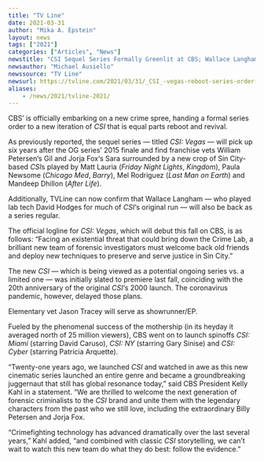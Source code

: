 ```yaml
---
title: "TV Line"
date: 2021-03-31
author: "Mika A. Epstein"
layout: news
tags: ["2021"]
categories: ["Articles", "News"]
newstitle: "CSI Sequel Series Formally Greenlit at CBS; Wallace Langham Returning Alongside William Petersen, Jorja Fox"
newsauthor: "Michael Ausiello"
newssource: "TV Line"
newsurl: https://tvline.com/2021/03/31/_CSI_-vegas-reboot-series-order-wallace-langham-hodges/
aliases:
    - /news/2021/tvline-2021/
---
```


CBS’ is officially embarking on a new crime spree, handing a formal series order to a new iteration of _CSI_ that is equal parts reboot and revival.

As previously reported, the sequel series — titled _CSI: Vegas_ — will pick up six years after the OG series’ 2015 finale and find franchise vets William Petersen‘s Gil and Jorja Fox‘s Sara surrounded by a new crop of Sin City-based <em>CSI</em>s played by Matt Lauria (_Friday Night Lights_, _Kingdom_), Paula Newsome (_Chicago Med_, _Barry_), Mel Rodriguez (_Last Man on Earth_) and Mandeep Dhillon (_After Life_).

Additionally, TVLine can now confirm that Wallace Langham — who played lab tech David Hodges for much of _CSI_‘s original run — will also be back as a series regular.

The official logline for _CSI: Vegas_, which will debut this fall on CBS, is as follows: “Facing an existential threat that could bring down the Crime Lab, a brilliant new team of forensic investigators must welcome back old friends and deploy new techniques to preserve and serve justice in Sin City.”

The new _CSI_ — which is being viewed as a potential ongoing series vs. a limited one — was initially slated to premiere last fall, coinciding with the 20th anniversary of the original _CSI_‘s 2000 launch. The coronavirus pandemic, however, delayed those plans.

Elementary vet Jason Tracey will serve as showrunner/EP.

Fueled by the phenomenal success of the mothership (in its heyday it averaged north of 25 million viewers), CBS went on to launch spinoffs _CSI: Miami_ (starring David Caruso), _CSI: NY_ (starring Gary Sinise) and _CSI: Cyber_ (starring Patricia Arquette).

“Twenty-one years ago, we launched _CSI_ and watched in awe as this new cinematic series launched an entire genre and became a groundbreaking juggernaut that still has global resonance today,” said CBS President Kelly Kahl in a statement. “We are thrilled to welcome the next generation of forensic criminalists to the _CSI_ brand and unite them with the legendary characters from the past who we still love, including the extraordinary Billy Petersen and Jorja Fox.

“Crimefighting technology has advanced dramatically over the last several years,” Kahl added, “and combined with classic _CSI_ storytelling, we can’t wait to watch this new team do what they do best: follow the evidence.”
